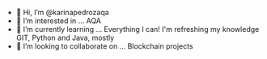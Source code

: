 - 👋 Hi, I’m @karinapedrozaqa
- 👀 I’m interested in ... AQA
- 🌱 I’m currently learning ... Everything I can! I'm refreshing my knowledge GIT, Python and Java, mostly
- 💞️ I’m looking to collaborate on ... Blockchain projects

